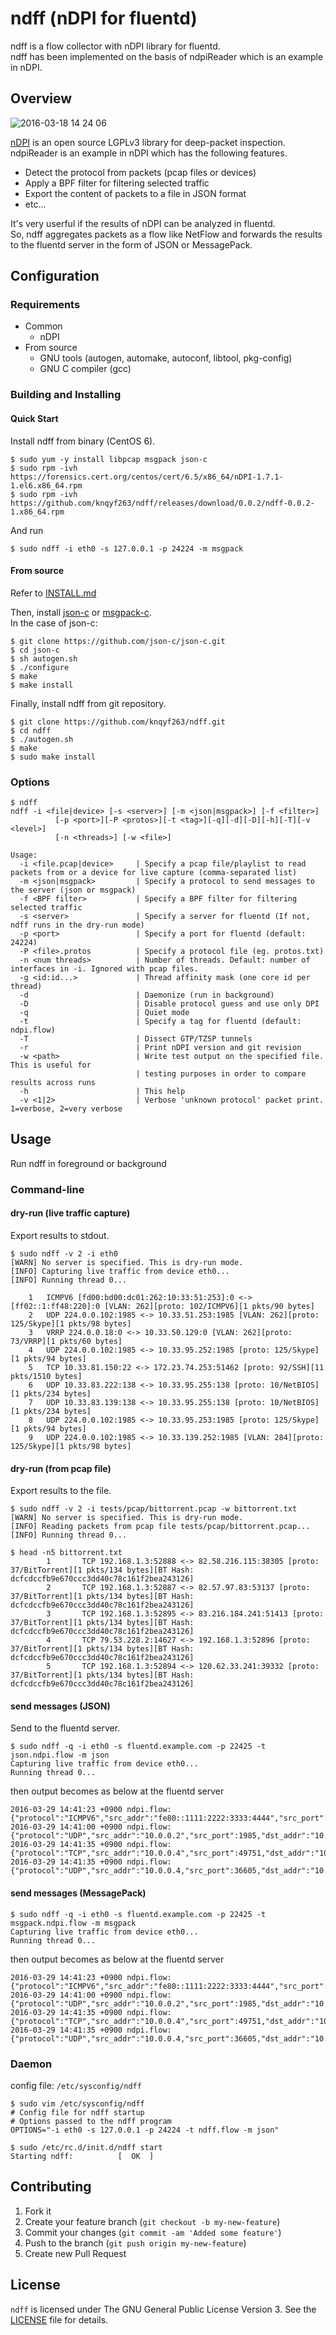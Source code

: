 ndff (nDPI for fluentd)
===================
ndff is a flow collector with nDPI library for fluentd.  
ndff has been implemented on the basis of ndpiReader which is an example in nDPI.


Overview
--------

![2016-03-18 14 24 06](https://cloud.githubusercontent.com/assets/2253692/14098322/b44f24cc-f5b5-11e5-8e98-b641ec22cce4.png)

[nDPI](http://www.ntop.org/products/deep-packet-inspection/ndpi/) is an open source LGPLv3 library for deep-packet inspection.
ndpiReader is an example in nDPI which has the following features.
- Detect the protocol from packets (pcap files or devices)
- Apply a BPF filter for filtering selected traffic
- Export the content of packets to a file in JSON format
- etc... 

It's very userful if the results of nDPI can be analyzed in fluentd.  
So, ndff aggregates packets as a flow like NetFlow and forwards the results to the fluentd server in the form of JSON or MessagePack.

Configuration
--------
### Requirements
- Common
  - nDPI
- From source
  - GNU tools (autogen, automake, autoconf, libtool, pkg-config)
  - GNU C compiler (gcc) 

### Building and Installing
#### Quick Start
Install ndff from binary (CentOS 6).
```
$ sudo yum -y install libpcap msgpack json-c
$ sudo rpm -ivh https://forensics.cert.org/centos/cert/6.5/x86_64/nDPI-1.7.1-1.el6.x86_64.rpm
$ sudo rpm -ivh https://github.com/knqyf263/ndff/releases/download/0.0.2/ndff-0.0.2-1.x86_64.rpm
```
And run
```
$ sudo ndff -i eth0 -s 127.0.0.1 -p 24224 -m msgpack
```

#### From source
Refer to [INSTALL.md](https://github.com/knqyf263/ndff/blob/master/INSTALL.md)  

Then, install [json-c](https://github.com/json-c/json-c) or [msgpack-c](https://github.com/msgpack/msgpack-c).  
In the case of json-c:
```
$ git clone https://github.com/json-c/json-c.git
$ cd json-c
$ sh autogen.sh
$ ./configure
$ make
$ make install
```

Finally, install ndff from git repository.
```
$ git clone https://github.com/knqyf263/ndff.git
$ cd ndff
$ ./autogen.sh
$ make
$ sudo make install
```


### Options

```
$ ndff
ndff -i <file|device> [-s <server>] [-m <json|msgpack>] [-f <filter>]
          [-p <port>][-P <protos>][-t <tag>][-q][-d][-D][-h][-T][-v <level>]
          [-n <threads>] [-w <file>]

Usage:
  -i <file.pcap|device>     | Specify a pcap file/playlist to read packets from or a device for live capture (comma-separated list)
  -m <json|msgpack>         | Specify a protocol to send messages to the server (json or msgpack)
  -f <BPF filter>           | Specify a BPF filter for filtering selected traffic
  -s <server>               | Specify a server for fluentd (If not, ndff runs in the dry-run mode)
  -p <port>                 | Specify a port for fluentd (default: 24224)
  -P <file>.protos          | Specify a protocol file (eg. protos.txt)
  -n <num threads>          | Number of threads. Default: number of interfaces in -i. Ignored with pcap files.
  -g <id:id...>             | Thread affinity mask (one core id per thread)
  -d                        | Daemonize (run in background)
  -D                        | Disable protocol guess and use only DPI
  -q                        | Quiet mode
  -t                        | Specify a tag for fluentd (default: ndpi.flow)
  -T                        | Dissect GTP/TZSP tunnels
  -r                        | Print nDPI version and git revision
  -w <path>                 | Write test output on the specified file. This is useful for
                            | testing purposes in order to compare results across runs
  -h                        | This help
  -v <1|2>                  | Verbose 'unknown protocol' packet print. 1=verbose, 2=very verbose
```


Usage
--------
Run ndff in foreground or background

### Command-line

#### dry-run (live traffic capture)
Export results to stdout.
```
$ sudo ndff -v 2 -i eth0
[WARN] No server is specified. This is dry-run mode.
[INFO] Capturing live traffic from device eth0...
[INFO] Running thread 0...

	1	ICMPV6 [fd00:bd00:dc01:262:10:33:51:253]:0 <-> [ff02::1:ff48:220]:0 [VLAN: 262][proto: 102/ICMPV6][1 pkts/90 bytes]
	2	UDP 224.0.0.102:1985 <-> 10.33.51.253:1985 [VLAN: 262][proto: 125/Skype][1 pkts/98 bytes]
	3	VRRP 224.0.0.18:0 <-> 10.33.50.129:0 [VLAN: 262][proto: 73/VRRP][1 pkts/60 bytes]
	4	UDP 224.0.0.102:1985 <-> 10.33.95.252:1985 [proto: 125/Skype][1 pkts/94 bytes]
	5	TCP 10.33.81.150:22 <-> 172.23.74.253:51462 [proto: 92/SSH][11 pkts/1510 bytes]
	6	UDP 10.33.83.222:138 <-> 10.33.95.255:138 [proto: 10/NetBIOS][1 pkts/234 bytes]
	7	UDP 10.33.83.139:138 <-> 10.33.95.255:138 [proto: 10/NetBIOS][1 pkts/234 bytes]
	8	UDP 224.0.0.102:1985 <-> 10.33.95.253:1985 [proto: 125/Skype][1 pkts/94 bytes]
	9	UDP 224.0.0.102:1985 <-> 10.33.139.252:1985 [VLAN: 284][proto: 125/Skype][1 pkts/98 bytes]
```

#### dry-run (from pcap file)
Export results to the file.
```
$ sudo ndff -v 2 -i tests/pcap/bittorrent.pcap -w bittorrent.txt
[WARN] No server is specified. This is dry-run mode.
[INFO] Reading packets from pcap file tests/pcap/bittorrent.pcap...
[INFO] Running thread 0...

$ head -n5 bittorrent.txt
        1       TCP 192.168.1.3:52888 <-> 82.58.216.115:38305 [proto: 37/BitTorrent][1 pkts/134 bytes][BT Hash: dcfcdccfb9e670ccc3dd40c78c161f2bea243126]
        2       TCP 192.168.1.3:52887 <-> 82.57.97.83:53137 [proto: 37/BitTorrent][1 pkts/134 bytes][BT Hash: dcfcdccfb9e670ccc3dd40c78c161f2bea243126]
        3       TCP 192.168.1.3:52895 <-> 83.216.184.241:51413 [proto: 37/BitTorrent][1 pkts/134 bytes][BT Hash: dcfcdccfb9e670ccc3dd40c78c161f2bea243126]
        4       TCP 79.53.228.2:14627 <-> 192.168.1.3:52896 [proto: 37/BitTorrent][1 pkts/134 bytes][BT Hash: dcfcdccfb9e670ccc3dd40c78c161f2bea243126]
        5       TCP 192.168.1.3:52894 <-> 120.62.33.241:39332 [proto: 37/BitTorrent][1 pkts/134 bytes][BT Hash: dcfcdccfb9e670ccc3dd40c78c161f2bea243126]
```


#### send messages (JSON)
Send to the fluentd server.
```
$ sudo ndff -q -i eth0 -s fluentd.example.com -p 22425 -t json.ndpi.flow -m json
Capturing live traffic from device eth0...
Running thread 0...
```

then output becomes as below at the fluentd server
```
2016-03-29 14:41:23 +0900 ndpi.flow: {"protocol":"ICMPV6","src_addr":"fe80::1111:2222:3333:4444","src_port":0,"dst_addr":"fe80::5555:6666:7777:8888","dst_port":0,"detected_protocol":102,"protocol_name":"ICMPV6","out_pkts":1,"out_bytes":86,"in_pkts":0,"in_bytes":0,"first_switched":1459230083,"last_switched":1459230083,"server_name":""}
2016-03-29 14:41:00 +0900 ndpi.flow: {"protocol":"UDP","src_addr":"10.0.0.2","src_port":1985,"dst_addr":"10.0.0.3","dst_port":1985,"detected_protocol":125,"protocol_name":"Skype","out_pkts":16,"out_bytes":1568,"in_pkts":0,"in_bytes":0,"first_switched":1459230060,"last_switched":1459230100,"server_name":""}
2016-03-29 14:41:35 +0900 ndpi.flow: {"protocol":"TCP","src_addr":"10.0.0.4","src_port":49751,"dst_addr":"10.0.0.5","dst_port":80,"detected_protocol":7,"protocol_name":"HTTP","out_pkts":6,"out_bytes":514,"in_pkts":4,"in_bytes":816,"first_switched":1459230095,"last_switched":1459230096,"server_name":"google.co.jp"}
2016-03-29 14:41:35 +0900 ndpi.flow: {"protocol":"UDP","src_addr":"10.0.0.4,"src_port":36605,"dst_addr":"10.0.0.6","dst_port":53,"master_protocol":5,"detected_protocol":126,"protocol_name":"DNS.Google","out_pkts":2,"out_bytes":152,"in_pkts":2,"in_bytes":488,"first_switched":1459230095,"last_switched":1459230095,"server_name":"www.google.co.jp"}
```

#### send messages (MessagePack)
```
$ sudo ndff -q -i eth0 -s fluentd.example.com -p 22425 -t msgpack.ndpi.flow -m msgpack
Capturing live traffic from device eth0...
Running thread 0...
```

then output becomes as below at the fluentd server
```
2016-03-29 14:41:23 +0900 ndpi.flow: {"protocol":"ICMPV6","src_addr":"fe80::1111:2222:3333:4444","src_port":0,"dst_addr":"fe80::5555:6666:7777:8888","dst_port":0,"detected_protocol":102,"protocol_name":"ICMPV6","out_pkts":1,"out_bytes":86,"in_pkts":0,"in_bytes":0,"first_switched":1459230083,"last_switched":1459230083,"server_name":""}
2016-03-29 14:41:00 +0900 ndpi.flow: {"protocol":"UDP","src_addr":"10.0.0.2","src_port":1985,"dst_addr":"10.0.0.3","dst_port":1985,"detected_protocol":125,"protocol_name":"Skype","out_pkts":16,"out_bytes":1568,"in_pkts":0,"in_bytes":0,"first_switched":1459230060,"last_switched":1459230100,"server_name":""}
2016-03-29 14:41:35 +0900 ndpi.flow: {"protocol":"TCP","src_addr":"10.0.0.4","src_port":49751,"dst_addr":"10.0.0.5","dst_port":80,"detected_protocol":7,"protocol_name":"HTTP","out_pkts":6,"out_bytes":514,"in_pkts":4,"in_bytes":816,"first_switched":1459230095,"last_switched":1459230096,"server_name":"google.co.jp"}
2016-03-29 14:41:35 +0900 ndpi.flow: {"protocol":"UDP","src_addr":"10.0.0.4,"src_port":36605,"dst_addr":"10.0.0.6","dst_port":53,"master_protocol":5,"detected_protocol":126,"protocol_name":"DNS.Google","out_pkts":2,"out_bytes":152,"in_pkts":2,"in_bytes":488,"first_switched":1459230095,"last_switched":1459230095,"server_name":"www.google.co.jp"}
```

### Daemon
config file: `/etc/sysconfig/ndff`

```
$ sudo vim /etc/sysconfig/ndff
# Config file for ndff startup
# Options passed to the ndff program
OPTIONS="-i eth0 -s 127.0.0.1 -p 24224 -t ndff.flow -m json"

$ sudo /etc/rc.d/init.d/ndff start
Starting ndff:          [  OK  ]
```

Contributing
--------

1. Fork it
2. Create your feature branch (`git checkout -b my-new-feature`)
3. Commit your changes (`git commit -am 'Added some feature'`)
4. Push to the branch (`git push origin my-new-feature`)
5. Create new Pull Request

License
--------
`ndff` is licensed under The GNU General Public License Version 3. See the [LICENSE](https://github.com/knqyf263/ndff/blob/master/LICENSE) file for details.
